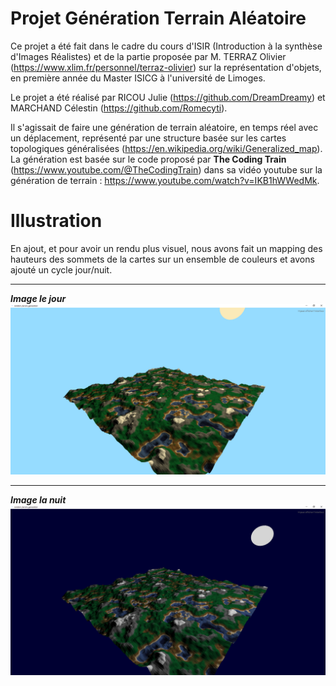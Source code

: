 # Projet Génération Terrain Aléatoire

Ce projet a été fait dans le cadre du cours d'ISIR (Introduction à la synthèse d'Images Réalistes) et de la partie proposée par M. TERRAZ Olivier (https://www.xlim.fr/personnel/terraz-olivier) sur la représentation d'objets, en première année du Master ISICG à l'université de Limoges.

Le projet a été réalisé par RICOU Julie (https://github.com/DreamDreamy) et MARCHAND Célestin (https://github.com/Romecyti).


Il s'agissait de faire une génération de terrain aléatoire, en temps réel avec un déplacement, représenté par une structure basée sur les cartes topologiques généralisées (https://en.wikipedia.org/wiki/Generalized_map).
La génération est basée sur le code proposé par **The Coding Train** (https://www.youtube.com/@TheCodingTrain) dans sa vidéo youtube sur la génération de terrain : https://www.youtube.com/watch?v=IKB1hWWedMk.


# Illustration
En ajout, et pour avoir un rendu plus visuel, nous avons fait un mapping des hauteurs des sommets de la cartes sur un ensemble de couleurs et avons ajouté un cycle jour/nuit.

---

***Image le jour***
![Image d'illustration](./Image_jour.PNG "Image d'illustration de jour")

---

***Image la nuit***
![Image d'illustration2](./Image_nuit.PNG "Image d'illustration de nuit")
